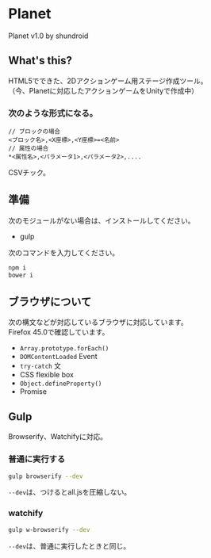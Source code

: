 # Planet
Planet v1.0 by shundroid

## What's this?
HTML5でできた、2Dアクションゲーム用ステージ作成ツール。  
（今、Planetに対応したアクションゲームをUnityで作成中）  

### 次のような形式になる。
```
// ブロックの場合
<ブロック名>,<X座標>,<Y座標>=<名前>
// 属性の場合
*<属性名>,<パラメータ1>,<パラメータ2>,....
```
CSVチック。

## 準備
次のモジュールがない場合は、インストールしてください。  
- gulp
  
次のコマンドを入力してください。  
```bash
npm i
bower i
```
  
## ブラウザについて
次の構文などが対応しているブラウザに対応しています。  
Firefox 45.0で確認しています。
- `Array.prototype.forEach()`
- `DOMContentLoaded` Event
- `try-catch` 文
- CSS flexible box
- `Object.defineProperty()`
- Promise
  
## Gulp
Browserify、Watchifyに対応。

### 普通に実行する
```bash
gulp browserify --dev
```

`--dev`は、つけるとall.jsを圧縮しない。

### watchify
```bash
gulp w-browserify --dev
```

`--dev`は、普通に実行したときと同じ。